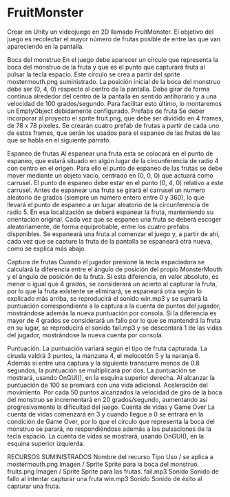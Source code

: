 # FruitMonster

Crear en Unity un videojuego en 2D llamado FruitMonster. El objetivo del juego es recolectar el
mayor número de frutas posible de entre las que van apareciendo en la pantalla. 

Boca del monstruo
En el juego debe aparecer un círculo que representa la boca del monstruo de la fruta y que es el
punto que capturará fruta al pulsar la tecla espacio. Este círculo se crea a partir del sprite
mostermouth.png suministrado. La posición inicial de la boca del monstruo debe ser (0, 4, 0)
respecto al centro de la pantalla. Debe girar de forma continua alrededor del centro de la pantalla
en sentido antihorario y a una velocidad de 100 grados/segundo. Para facilitar esto último, lo
montaremos un EmptyObject debidamente configurado.
Prefabs de fruta
Se deber incorporar al proyecto el sprite fruit.png, que debe ser dividido en 4 frames, de 78 x 78
pixeles. Se crearán cuatro prefab de frutas a partir de cada uno de estos frames, que serán los usados
para el espaneo de las frutas de las que se habla en el siguiente párrafo.

Espaneo de frutas
Al espanear una fruta esta se colocará en el punto de espaneo, que estará situado en algún lugar de
la circunferencia de radio 4 con centro en el origen. Para ello el punto de espaneo de las frutas se
debe mover mediante un objeto vacío, centrado en (0, 0, 0) que actuará como carrusel. El punto
de espaneo debe estar en el punto (0, 4, 0) relativo a este carrusel. Antes de espanear una fruta
se girará el carrusel un numero aleatorio de grados (siempre un número entero entre 0 y 360), lo que
llevará el punto de espaneo a un lugar aleatorio de la circunferencia de radio 5. En esa localización
se deberá espanear la fruta, manteniendo su orientación original.
Cada vez que se espanee una fruta se deberá escoger aleatoriamente, de forma equiprobable, entre
los cuatro prefabs disponibles.
Se espaneará una fruta al comenzar el juego y, a partir de ahí, cada vez que se capture la fruta de la
pantalla se espaneará otra nueva, como se explica más abajo.

Captura de frutas
Cuando el jugador presione la tecla espaciadora se calculará la diferencia entre el ángulo de
posición del propio MonsterMouth y el ángulo de posición de la fruta. Si esta diferencia, en valor
absoluto, es menor o igual que 4 grados, se considerará un acierto al capturar la fruta, por lo que la
fruta existente se eliminará, se espaneará otra según lo explicado más arriba, se reproducirá el
sonido win.mp3 y se sumará la puntuación correspondiente a la captura a la cuenta de puntos del
jugador, mostrándose además la nueva puntuación por consola.
Si la diferencia es mayor de 4 grados se considerará un fallo por lo que se mantendrá la fruta en su
lugar, se reproducirá el sonido fail.mp3 y se descontará 1 de las vidas del jugador, mostrándose la
nueva cuenta por consola.

Puntuación.
La puntuación variará según el tipo de fruta capturada. La ciruela valdrá 3 puntos, la manzana 4, el
melocotón 5 y la naranja 6. Además si entre una captura y la siguiente transcurre menos de 0.8
segundos, la puntuación se multiplicará por dos.
La puntuación se mostrará, usando OnGUI(), en la esquina superior derecha.
Al alcanzar la puntuación de 100 se premiará con una vida adicional.
Aceleración del movimiento.
Por cada 50 puntos alcanzados la velocidad de giro de la boca del monstruo se incrementará en 20
grados/segundo, aumentando así progresivamente la dificultad del juego.
Cuenta de vidas y Game Over
La cuenta de vidas comenzará en 3 y cuando llegue a 0 se entrará en la condición de Game Over,
por lo que el círculo que representa la boca del monstruo se parará, no respondiéndose además a las
pulsaciones de la tecla espacio.
La cuenta de vidas se mostrará, usando OnGUI(), en la esquina superior izquierda.

RECURSOS SUMINISTRADOS
Nombre del recurso Tipo Uso / se aplica a
mostermouth.png Imagen / Sprite Sprite para la boca del monstruo.
fruits.png Imagen / Sprite Sprite para las frutas.
fail.mp3 Sonido Sonido de fallo al intentar capturar una fruta
win.mp3 Sonido Sonido de éxito al capturar una fruta.
